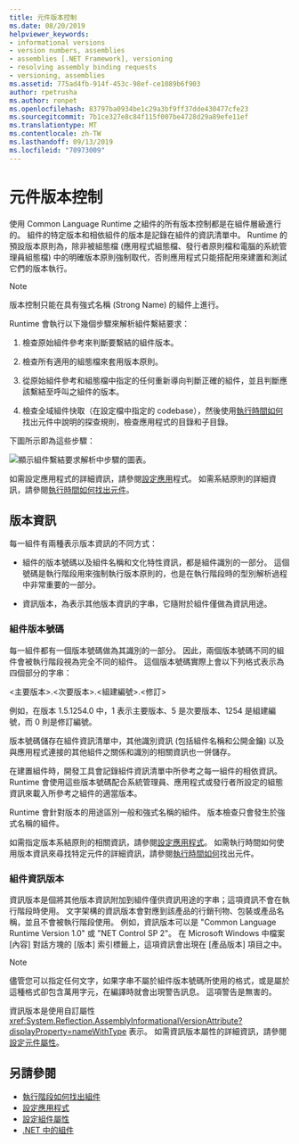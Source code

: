 ```yaml
---
title: 元件版本控制
ms.date: 08/20/2019
helpviewer_keywords:
- informational versions
- version numbers, assemblies
- assemblies [.NET Framework], versioning
- resolving assembly binding requests
- versioning, assemblies
ms.assetid: 775ad4fb-914f-453c-98ef-ce1089b6f903
author: rpetrusha
ms.author: ronpet
ms.openlocfilehash: 83797ba0934be1c29a3bf9ff37dde430477cfe23
ms.sourcegitcommit: 7b1ce327e8c84f115f007be4728d29a89efe11ef
ms.translationtype: MT
ms.contentlocale: zh-TW
ms.lasthandoff: 09/13/2019
ms.locfileid: "70973009"
---
```

# <a name="assembly-versioning"></a>元件版本控制
使用 Common Language Runtime 之組件的所有版本控制都是在組件層級進行的。 組件的特定版本和相依組件的版本是記錄在組件的資訊清單中。 Runtime 的預設版本原則為，除非被組態檔 (應用程式組態檔、發行者原則檔和電腦的系統管理員組態檔) 中的明確版本原則強制取代，否則應用程式只能搭配用來建置和測試它們的版本執行。  
  
> [!NOTE]
> 版本控制只能在具有強式名稱 (Strong Name) 的組件上進行。  
  
 Runtime 會執行以下幾個步驟來解析組件繫結要求：  
  
1. 檢查原始組件參考來判斷要繫結的組件版本。  
  
2. 檢查所有適用的組態檔來套用版本原則。  
  
3. 從原始組件參考和組態檔中指定的任何重新導向判斷正確的組件，並且判斷應該繫結至呼叫之組件的版本。  
  
4. 檢查全域組件快取（在設定檔中指定的 codebase），然後使用[執行時間如何](../../framework/deployment/how-the-runtime-locates-assemblies.md)找出元件中說明的探查規則，檢查應用程式的目錄和子目錄。  
  
 下圖所示即為這些步驟：  
  
 ![顯示組件繫結要求解析中步驟的圖表。](./media/versioning/resolve-assembly-binding-request.gif)
  
 如需設定應用程式的詳細資訊，請參閱[設定應用](../../../docs/framework/configure-apps/index.md)程式。 如需系結原則的詳細資訊，請參閱[執行時間如何找出元件](../../framework/deployment/how-the-runtime-locates-assemblies.md)。  
  
## <a name="version-information"></a>版本資訊  
 每一組件有兩種表示版本資訊的不同方式：  
  
- 組件的版本號碼以及組件名稱和文化特性資訊，都是組件識別的一部分。 這個號碼是執行階段用來強制執行版本原則的，也是在執行階段時的型別解析過程中非常重要的一部分。  
  
- 資訊版本，為表示其他版本資訊的字串，它隨附於組件僅做為資訊用途。  
  
### <a name="assembly-version-number"></a>組件版本號碼  
 每一組件都有一個版本號碼做為其識別的一部分。 因此，兩個版本號碼不同的組件會被執行階段視為完全不同的組件。 這個版本號碼實際上會以下列格式表示為四個部分的字串：  
  
 \<主要版本>.\<次要版本>.\<組建編號>.\<修訂>  
  
 例如，在版本 1.5.1254.0 中，1 表示主要版本、5 是次要版本、1254 是組建編號，而 0 則是修訂編號。  
  
 版本號碼儲存在組件資訊清單中，其他識別資訊 (包括組件名稱和公開金鑰) 以及與應用程式連接的其他組件之關係和識別的相關資訊也一併儲存。  
  
 在建置組件時，開發工具會記錄組件資訊清單中所參考之每一組件的相依資訊。 Runtime 會使用這些版本號碼配合系統管理員、應用程式或發行者所設定的組態資訊來載入所參考之組件的適當版本。  
  
 Runtime 會針對版本的用途區別一般和強式名稱的組件。 版本檢查只會發生於強式名稱的組件。  
  
 如需指定版本系結原則的相關資訊，請參閱[設定應用程式](../../../docs/framework/configure-apps/index.md)。 如需執行時間如何使用版本資訊來尋找特定元件的詳細資訊，請參閱[執行時間如何](../../framework/deployment/how-the-runtime-locates-assemblies.md)找出元件。  
  
### <a name="assembly-informational-version"></a>組件資訊版本  
 資訊版本是個將其他版本資訊附加到組件僅供資訊用途的字串；這項資訊不會在執行階段時使用。 文字架構的資訊版本會對應到該產品的行銷刊物、包裝或產品名稱，並且不會被執行階段使用。 例如，資訊版本可以是 "Common Language Runtime Version 1.0" 或 "NET Control SP 2"。 在 Microsoft Windows 中檔案 [內容] 對話方塊的 [版本] 索引標籤上，這項資訊會出現在 [產品版本] 項目之中。  
  
> [!NOTE]
> 儘管您可以指定任何文字，如果字串不屬於組件版本號碼所使用的格式，或是屬於這種格式卻包含萬用字元，在編譯時就會出現警告訊息。 這項警告是無害的。  
  
 資訊版本是使用自訂屬性 <xref:System.Reflection.AssemblyInformationalVersionAttribute?displayProperty=nameWithType> 表示。 如需資訊版本屬性的詳細資訊，請參閱[設定元件屬性](set-attributes.md)。  
  
## <a name="see-also"></a>另請參閱

- [執行階段如何找出組件](../../framework/deployment/how-the-runtime-locates-assemblies.md)
- [設定應用程式](../../framework/configure-apps/index.md)
- [設定組件屬性](set-attributes.md)
- [.NET 中的組件](index.md)
